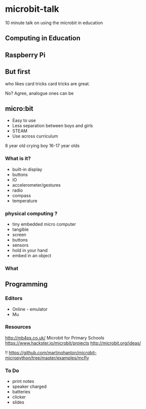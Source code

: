 # microbit-talk
10 minute talk on using the microbit in education

## Computing in Education

## Raspberry Pi

## But first 

who likes card tricks
card tricks are great.

No? Agree, analogue ones can be 
## micro:bit

* Easy to use
* Less separation between boys and girls
* STEAM 
* Use across curriculum

8 year old crying boy
16-17 year olds

### What is it?

* built-in display
* buttons
* IO
* accelerometer/gestures
* radio
* compass
* temperature

### physical computing ?

* tiny embedded micro computer
* tangible 
* screen
* buttons
* sensors
* hold in your hand
* embed in an object


### What 
## Programming

### Editors

* Online - emulator
* Mu 

### Resources

http://mb4ps.co.uk/ Microbit for Primary Schools
https://www.hackster.io/microbit/projects
http://microbit.org/ideas/

!!
https://github.com/martinohanlon/microbit-micropython/tree/master/examples/mcfly

### To Do

* print notes
* speaker charged
* batteries
* clicker
* slides
